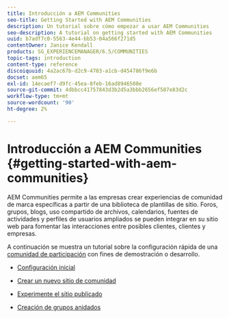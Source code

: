 ```yaml
---
title: Introducción a AEM Communities
seo-title: Getting Started with AEM Communities
description: Un tutorial sobre cómo empezar a usar AEM Communities
seo-description: A tutorial on getting started with AEM Communities
uuid: b7adf7c0-5563-4e44-bb53-04a566f271d5
contentOwner: Janice Kendall
products: SG_EXPERIENCEMANAGER/6.5/COMMUNITIES
topic-tags: introduction
content-type: reference
discoiquuid: 4a2ac67b-d2c9-4703-a1cb-d454786f9e6b
docset: aem65
exl-id: 14ecaef7-d9fc-45ea-8feb-16ad8946508e
source-git-commit: 4dbbcc41757843d3b2d5a3bbb2656ef587e83d2c
workflow-type: tm+mt
source-wordcount: '90'
ht-degree: 2%

---
```


# Introducción a AEM Communities {#getting-started-with-aem-communities}

AEM Communities permite a las empresas crear experiencias de comunidad de marca específicas a partir de una biblioteca de plantillas de sitio. Foros, grupos, blogs, uso compartido de archivos, calendarios, fuentes de actividades y perfiles de usuarios ampliados se pueden integrar en su sitio web para fomentar las interacciones entre posibles clientes, clientes y empresas.

A continuación se muestra un tutorial sobre la configuración rápida de una [comunidad de participación](/help/communities/overview.md#engagement-community) con fines de demostración o desarrollo.

* [Configuración inicial](/help/communities/setup.md)

* [Crear un nuevo sitio de comunidad](/help/communities/create-site.md)

* [Experimente el sitio publicado](/help/communities/published-site.md)

* [Creación de grupos anidados](/help/communities/nested-groups.md)
